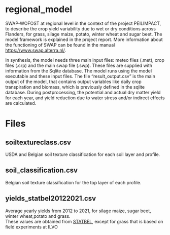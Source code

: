 # regional_model
SWAP-WOFOST at regional level in the context of the project PEILIMPACT, to describe the crop yield variability due to wet or dry conditions across Flanders, for grass, silage maize, potato, winter wheat and sugar beet. The model framework is explained in the project report.
More information about the functioning of SWAP can be found in the manual https://www.swap.alterra.nl/. 

In synthesis, the model needs three main input files: meteo files (.met), crop files (.crp) and the main swap file (.swp). These files are supplied with information from the Sqlite database. The model runs using the model executable and these input files. The file “result_output.csv” is the main output of the model, that contains output variables like daily crop transpiration and biomass, which is previously defined in the sqlite database. During postprocessing, the potential and actual dry matter yield for each year, and yield reduction due to water stress and/or indirect effects are calculated.
# Files

## soiltextureclass.csv  
USDA and Belgian soil texture classification for each soil layer and profile.

## soil_classification.csv  
Belgian soil texture classification for the top layer of each profile.

## yields_statbel20122021.csv  
Average yearly yields from 2012 to 2021, for silage maize, sugar beet, winter wheat,potato and grass.  
These values are obtained from [STATBEL](https://statbel.fgov.be/en/themes/agriculture-fishery/farm-and-horticultural-holdings), except for grass that is based on field experiments at ILVO
